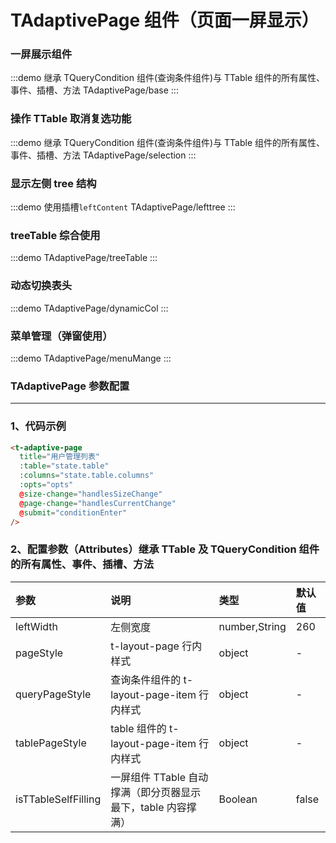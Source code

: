 # TAdaptivePage 组件（页面一屏显示）

### 一屏展示组件

:::demo 继承 TQueryCondition 组件(查询条件组件)与 TTable 组件的所有属性、事件、插槽、方法
TAdaptivePage/base
:::

### 操作 TTable 取消复选功能

:::demo 继承 TQueryCondition 组件(查询条件组件)与 TTable 组件的所有属性、事件、插槽、方法
TAdaptivePage/selection
:::

### 显示左侧 tree 结构

:::demo 使用插槽`leftContent`
TAdaptivePage/lefttree
:::

### treeTable 综合使用

:::demo
TAdaptivePage/treeTable
:::

### 动态切换表头

:::demo
TAdaptivePage/dynamicCol
:::

### 菜单管理（弹窗使用）

:::demo
TAdaptivePage/menuMange
:::

### TAdaptivePage 参数配置

---

### 1、代码示例

```html
<t-adaptive-page
  title="用户管理列表"
  :table="state.table"
  :columns="state.table.columns"
  :opts="opts"
  @size-change="handlesSizeChange"
  @page-change="handlesCurrentChange"
  @submit="conditionEnter"
/>
```

### 2、配置参数（Attributes）继承 TTable 及 TQueryCondition 组件的所有属性、事件、插槽、方法

| 参数                | 说明                                                         | 类型          | 默认值 |
| :------------------ | :----------------------------------------------------------- | :------------ | :----- |
| leftWidth           | 左侧宽度                                                     | number,String | 260    |
| pageStyle           | t-layout-page 行内样式                                       | object        | -      |
| queryPageStyle      | 查询条件组件的 t-layout-page-item 行内样式                   | object        | -      |
| tablePageStyle      | table 组件的 t-layout-page-item 行内样式                     | object        | -      |
| isTTableSelfFilling | 一屏组件 TTable 自动撑满（即分页器显示最下，table 内容撑满） | Boolean       | false  |
